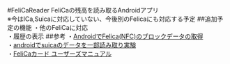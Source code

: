 #FeliCaReader
FeliCaの残高を読み取るAndroidアプリ  
※今はICa,Suicaに対応していない、今後別のFelicaにも対応する予定
##追加予定の機能
・他のFeliCaに対応  
・履歴の表示
##参考
・[AndroidでFelica(NFC)のブロックデータの取得](http://qiita.com/pear510/items/38f94d61c020a17314b6)  
・[androidでsuicaのデータを一部読み取り実験](http://m-shige1979.hatenablog.com/entry/2015/09/30/080000)  
・[FeliCaカード ユーザーズマニュアル](http://www.sony.co.jp/Products/felica/business/tech-support/st_usmnl.html)